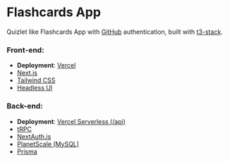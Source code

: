 # Flashcards App

Quizlet like Flashcards App with [GitHub](https://github.com) authentication, built with [t3-stack](https://create.t3.gg).

### Front-end:

- **Deployment**: [Vercel](https://vercel.com)
- [Next.js](https://nextjs.org)
- [Tailwind CSS](https://tailwindcss.com)
- [Headless UI](https://headlessui.com)

### Back-end:

- **Deployment**: [Vercel Serverless (/api)](https://vercel.com/docs/concepts/functions/serverless-functions)
- [tRPC](https://trpc.io)
- [NextAuth.js](https://next-auth.js.org)
- [PlanetScale (MySQL)](https://planetscale.com)
- [Prisma](https://prisma.io)
